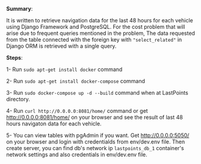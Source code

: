 **Summary**:

It is written to retrieve navigation data for the last 48 hours for each vehicle using Django Framework and PostgreSQL.
For the cost problem that will arise due to frequent queries mentioned in the problem, The data requested from the table
connected with the foreign key with `"select_related"` in Django ORM is retrieved with a single query.

**Steps**:

1- Run `sudo apt-get install docker` command

2- Run `sudo apt-get install docker-compose` command

3- Run `sudo docker-compose up -d --build` command when at LastPoints directory.

4- Run `curl http://0.0.0.0:8081/home/` command or get http://0.0.0.0:8081/home/ on your browser and see the result of 
last 48 hours navigaton data for each vehicle.

5- You can view tables with pgAdmin if you want. Get http://0.0.0.0:5050/ on your browser and login with credentialds 
from env/dev.env file. Then create server, you can find db's network ip `lastpoints_db_1` container's network settings 
and also credentials in env/dev.env file.
